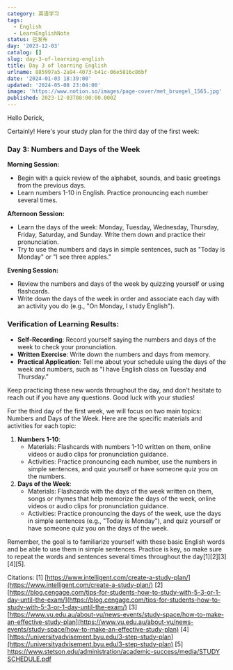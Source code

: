```yaml
---
category: 英语学习
tags:
  - English
  - LearnEnglishNote
status: 已发布
day: '2023-12-03'
catalog: []
slug: day-3-of-learning-english
title: Day 3 of learning English
urlname: 885997a5-2a94-4073-b41c-06e5816c86bf
date: '2024-01-03 18:39:00'
updated: '2024-05-08 23:04:00'
image: 'https://www.notion.so/images/page-cover/met_bruegel_1565.jpg'
published: 2023-12-03T08:00:00.000Z
---
```


Hello Derick,


Certainly! Here's your study plan for the third day of the first week:


### Day 3: Numbers and Days of the Week


**Morning Session:**

- Begin with a quick review of the alphabet, sounds, and basic greetings from the previous days.
- Learn numbers 1-10 in English. Practice pronouncing each number several times.

**Afternoon Session:**

- Learn the days of the week: Monday, Tuesday, Wednesday, Thursday, Friday, Saturday, and Sunday. Write them down and practice their pronunciation.
- Try to use the numbers and days in simple sentences, such as "Today is Monday" or "I see three apples."

**Evening Session:**

- Review the numbers and days of the week by quizzing yourself or using flashcards.
- Write down the days of the week in order and associate each day with an activity you do (e.g., "On Monday, I study English").

### Verification of Learning Results:

- **Self-Recording**: Record yourself saying the numbers and days of the week to check your pronunciation.
- **Written Exercise**: Write down the numbers and days from memory.
- **Practical Application**: Tell me about your schedule using the days of the week and numbers, such as "I have English class on Tuesday and Thursday."

Keep practicing these new words throughout the day, and don't hesitate to reach out if you have any questions. Good luck with your studies!


For the third day of the first week, we will focus on two main topics: Numbers and Days of the Week. Here are the specific materials and activities for each topic:

1. **Numbers 1-10**:
	- Materials: Flashcards with numbers 1-10 written on them, online videos or audio clips for pronunciation guidance.
	- Activities: Practice pronouncing each number, use the numbers in simple sentences, and quiz yourself or have someone quiz you on the numbers.
2. **Days of the Week**:
	- Materials: Flashcards with the days of the week written on them, songs or rhymes that help memorize the days of the week, online videos or audio clips for pronunciation guidance.
	- Activities: Practice pronouncing the days of the week, use the days in simple sentences (e.g., "Today is Monday"), and quiz yourself or have someone quiz you on the days of the week.

Remember, the goal is to familiarize yourself with these basic English words and be able to use them in simple sentences. Practice is key, so make sure to repeat the words and sentences several times throughout the day[1][2][3][4][5].


Citations:
[1] [https://www.intelligent.com/create-a-study-plan/](https://www.intelligent.com/create-a-study-plan/)
[2] [https://blog.cengage.com/tips-for-students-how-to-study-with-5-3-or-1-day-until-the-exam/](https://blog.cengage.com/tips-for-students-how-to-study-with-5-3-or-1-day-until-the-exam/)
[3] [https://www.vu.edu.au/about-vu/news-events/study-space/how-to-make-an-effective-study-plan](https://www.vu.edu.au/about-vu/news-events/study-space/how-to-make-an-effective-study-plan)
[4] [https://universityadvisement.byu.edu/3-step-study-plan](https://universityadvisement.byu.edu/3-step-study-plan)
[5] [https://www.stetson.edu/administration/academic-success/media/STUDY SCHEDULE.pdf](https://www.stetson.edu/administration/academic-success/media/STUDY%20SCHEDULE.pdf)

